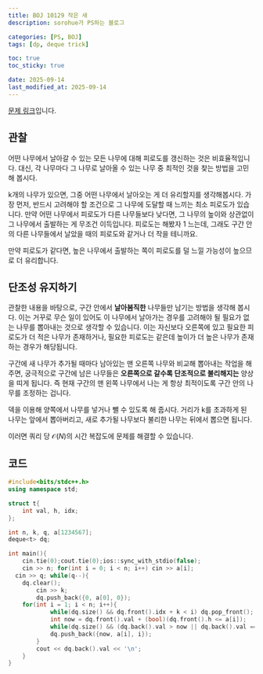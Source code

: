 ```yaml
---
title: BOJ 10129 작은 새
description: sorohue가 PS하는 블로그

categories: [PS, BOJ]
tags: [dp, deque trick]

toc: true
toc_sticky: true

date: 2025-09-14
last_modified_at: 2025-09-14
---
```


[문제 링크](https://boj.kr/10129)입니다.

## 관찰

어떤 나무에서 날아갈 수 있는 모든 나무에 대해 피로도를 갱신하는 것은 비효율적입니다. 대신, 각 나무마다 그 나무로 날아올 수 있는 나무 중 최적인 것을 찾는 방법을 고민해 봅시다.

k개의 나무가 있으면, 그중 어떤 나무에서 날아오는 게 더 유리할지를 생각해봅시다. 가장 먼저, 반드시 고려해야 할 조건으로 그 나무에 도달할 때 느끼는 최소 피로도가 있습니다. 만약 어떤 나무에서 피로도가 다른 나무들보다 낮다면, 그 나무의 높이와 상관없이 그 나무에서 출발하는 게 무조건 이득입니다. 피로도는 해봤자 1 느는데, 그래도 구간 안의 다른 나무들에서 날았을 때의 피로도와 같거나 더 작을 테니까요.

만약 피로도가 같다면, 높은 나무에서 출발하는 쪽이 피로도를 덜 느낄 가능성이 높으므로 더 유리합니다.

## 단조성 유지하기

관찰한 내용을 바탕으로, 구간 안에서 **날아봄직한** 나무들만 남기는 방법을 생각해 봅시다. 이는 거꾸로 무슨 일이 있어도 이 나무에서 날아가는 경우를 고려해야 될 필요가 없는 나무를 뽑아내는 것으로 생각할 수 있습니다. 이는 자신보다 오른쪽에 있고 필요한 피로도가 더 적은 나무가 존재하거나, 필요한 피로도는 같은데 높이가 더 높은 나무가 존재하는 경우가 해당됩니다.

구간에 새 나무가 추가될 때마다 남아있는 맨 오른쪽 나무와 비교해 뽑아내는 작업을 해주면, 궁극적으로 구간에 남은 나무들은 **오른쪽으로 갈수록 단조적으로 불리해지는** 양상을 띠게 됩니다. 즉 현재 구간의 맨 왼쪽 나무에서 나는 게 항상 최적이도록 구간 안의 나무를 조정하는 겁니다.

덱을 이용해 양쪽에서 나무를 넣거나 뺄 수 있도록 해 줍시다. 거리가 k를 초과하게 된 나무는 앞에서 뽑아버리고, 새로 추가될 나무보다 불리한 나무는 뒤에서 뽑으면 됩니다.

이러면 쿼리 당 $\mathcal{O}(N)$의 시간 복잡도에 문제를 해결할 수 있습니다.

## 코드

```cpp
#include<bits/stdc++.h>
using namespace std;

struct t{
    int val, h, idx;
};

int n, k, q, a[1234567];
deque<t> dq;

int main(){
    cin.tie(0);cout.tie(0);ios::sync_with_stdio(false);
    cin >> n; for(int i = 0; i < n; i++) cin >> a[i];
  cin >> q; while(q--){
    dq.clear();
        cin >> k;
        dq.push_back({0, a[0], 0});
    for(int i = 1; i < n; i++){
            while(dq.size() && dq.front().idx + k < i) dq.pop_front();
            int now = dq.front().val + (bool)(dq.front().h <= a[i]);
            while(dq.size() && (dq.back().val > now || dq.back().val == now && dq.back().h <= a[i])) dq.pop_back();
            dq.push_back({now, a[i], i});
        }
        cout << dq.back().val << '\n';
    }
}
```
